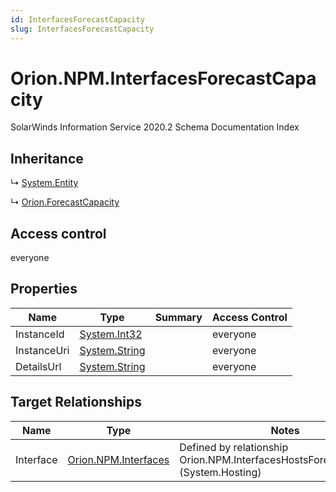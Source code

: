```yaml
---
id: InterfacesForecastCapacity
slug: InterfacesForecastCapacity
---
```


# Orion.NPM.InterfacesForecastCapacity

SolarWinds Information Service 2020.2 Schema Documentation Index

## Inheritance

↳ [System.Entity](./../System/Entity)

↳ [Orion.ForecastCapacity](./../Orion/ForecastCapacity)

## Access control

everyone

## Properties

| Name | Type | Summary | Access Control |
| ------ | ------ | ------ | ------ |
| InstanceId | [System.Int32](https://docs.microsoft.com/en-us/dotnet/api/system.int32) |  | everyone |
| InstanceUri | [System.String](https://docs.microsoft.com/en-us/dotnet/api/system.string) |  | everyone |
| DetailsUrl | [System.String](https://docs.microsoft.com/en-us/dotnet/api/system.string) |  | everyone |

## Target Relationships

| Name | Type | Notes |
| ------ | ------ | ------ |
| Interface | [Orion.NPM.Interfaces](./../Orion.NPM/Interfaces) | Defined by relationship Orion.NPM.InterfacesHostsForecastCapacity (System.Hosting) |

